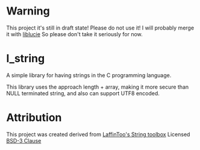 # Warning
This project it's still in draft state! Please do not use it!
I will probably merge it with [liblucie](https://github.com/lucie-cupcakes/liblucie)
So please don't take it seriously for now.

# l_string
A simple library for having strings in the C programming language.

This library uses the approach length + array,
making it more secure than NULL terminated string, and also can support UTF8 encoded.

# Attribution
This project was created derived from [LaffinToo's String toolbox](https://github.com/LaffinToo/C-Projects/tree/main/toolbox)
Licensed [BSD-3 Clause](https://github.com/LaffinToo/C-Projects/tree/main/toolbox/LICENSE)
